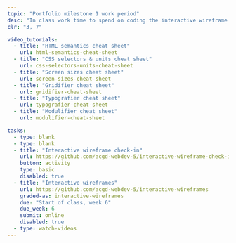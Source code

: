 ```yaml
---
topic: "Portfolio milestone 1 work period"
desc: "In class work time to spend on coding the interactive wireframe for your portfolio website."
clr: "3, 7"

video_tutorials:
  - title: "HTML semantics cheat sheet"
    url: html-semantics-cheat-sheet
  - title: "CSS selectors & units cheat sheet"
    url: css-selectors-units-cheat-sheet
  - title: "Screen sizes cheat sheet"
    url: screen-sizes-cheat-sheet
  - title: "Gridifier cheat sheet"
    url: gridifier-cheat-sheet
  - title: "Typografier cheat sheet"
    url: typografier-cheat-sheet
  - title: "Modulifier cheat sheet"
    url: modulifier-cheat-sheet

tasks:
  - type: blank
  - type: blank
  - title: "Interactive wireframe check-in"
    url: https://github.com/acgd-webdev-5/interactive-wireframe-check-in
    button: activity
    type: basic
    disabled: true
  - title: "Interactive wireframes"
    url: https://github.com/acgd-webdev-5/interactive-wireframes
    graded-as: interactive-wireframes
    due: "Start of class, week 6"
    due_week: 6
    submit: online
    disabled: true
  - type: watch-videos
---
```

